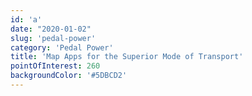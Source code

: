 ```yaml
---
id: 'a'
date: "2020-01-02"
slug: 'pedal-power'
category: 'Pedal Power'
title: 'Map Apps for the Superior Mode of Transport'
pointOfInterest: 260
backgroundColor: '#5DBCD2'
---
```


